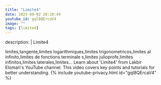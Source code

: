 ```yaml
---
title: "Limite4"
date: 2025-09-02 20:18:49 
youtube_id: gql8QErcaV4
image: ""
tags: [limite4]
---
```

description: |
  Limite4
  
  limites,tangente,limites logarithmiques,limites trigonometricos,limites al infinito,limites de fonctions terminale s,limites julioprofe,limites infinitos,limites laterales,limites...
  Learn about 'Limite4' from Lakbir Elomari's YouTube channel. This video covers key points and tutorials for better understanding.
{% include youtube-privacy.html id="gql8QErcaV4" %}
